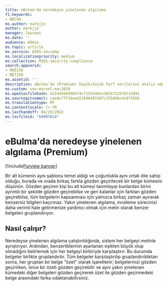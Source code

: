 ```yaml
---
title: eBulma'da neredeyse yinelenen algılama
f1.keywords:
- NOCSH
ms.author: markjjo
author: markjjo
manager: laurawi
ms.date: ''
audience: Admin
ms.topic: article
ms.service: O365-seccomp
ms.localizationpriority: medium
ms.collection: M365-security-compliance
search.appverid:
- MOE150
- MET150
ms.assetid: ''
description: eBulma'da (Premium) büyük/küçük harf verilerini analiz ederken benzer belgeleri kısa metne göre gruplandırmak için neredeyse yinelenen algılamayı kullanın.
ms.custom: seo-marvel-mar2020
ms.openlocfilehash: e22444845005f4cf155340e13856722976715d91
ms.sourcegitcommit: caedcf7f16eed23596487d97c375d4bc4c8f3566
ms.translationtype: MT
ms.contentlocale: tr-TR
ms.lasthandoff: 04/20/2022
ms.locfileid: "64997614"
---
```

# <a name="near-duplicate-detection-in-ediscovery-premium"></a>eBulma'da neredeyse yinelenen algılama (Premium)

[!include[Purview banner](../includes/purview-rebrand-banner.md)]

Bir alt kümenin aynı şablonu temel aldığı ve çoğunlukla aynı ortak dile sahip olduğu, burada ve orada birkaç farkla gözden geçirilecek bir belge kümesini düşünün. Gözden geçiren kişi bu alt kümeyi tanımlayıp bunlardan birini ayrıntılı bir şekilde gözden geçirebilse ve geri kalanlar için farkları gözden geçirebilse, tüm belgelerin kapsanması için yalnızca birkaç zaman ayırarak benzersiz bilgileri kaçırmaz. Yakın yinelenen algılama, inceleme sürecinizi daha verimli hale getirmenize yardımcı olmak için metin olarak benzer belgeleri gruplandırıyor.

## <a name="how-does-it-work"></a>Nasıl çalışır?

Neredeyse yinelenen algılama çalıştırıldığında, sistem her belgeyi metinle ayrıştırıyor. Ardından, benzerliklerinin ayarlanan eşikten büyük olup olmadığını belirlemek için her belgeyi birbiriyle karşılaştırır. Bu durumda belgeler birlikte gruplandırılır. Tüm belgeler karşılaştırılıp gruplandırıldıktan sonra, her gruptan bir belge "özet" olarak işaretlenir; belgelerinizi gözden geçirirken, önce bir özeti gözden geçirebilir ve aynı yakın yinelenen kümedeki diğer belgeleri gözden geçirerek özet ile gözden geçirmedeki belge arasındaki farka odaklanabilirsiniz.
